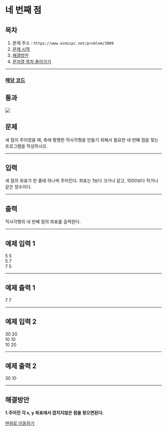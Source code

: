 # 네 번째 점

## 목차

1. 문제 주소 : `https://www.acmicpc.net/problem/3009`
2. [문제 시작](#문제)
3. [해결방안](#해결방안)
4. [문자열 목차 돌아가기](../README.md)
___

### [해당 코드](./네번째점.java)

## 통과

<img src="https://github.com/user-attachments/assets/25e1fe3d-259e-4f83-98ce-5ab051d8c1f6">

## 문제

세 점이 주어졌을 때, 축에 평행한 직사각형을 만들기 위해서 필요한 네 번째 점을 찾는 프로그램을 작성하시오.
___

## 입력

세 점의 좌표가 한 줄에 하나씩 주어진다. 좌표는 1보다 크거나 같고, 1000보다 작거나 같은 정수이다.

___
## 출력

직사각형의 네 번째 점의 좌표를 출력한다.
___

## 예제 입력 1

5 5 <br>
5 7 <br>
7 5

---

## 예제 출력 1

7 7

---

## 예제 입력 2

30 20 <br>
10 10 <br>
10 20

---

## 예제 출력 2

30 10

---

## 해결방안
**1.주어진 각 x, y 좌표에서 겹치지않은 점을 찾으면된다.** <br>

[맨위로 이동하기](#네-번째-점)